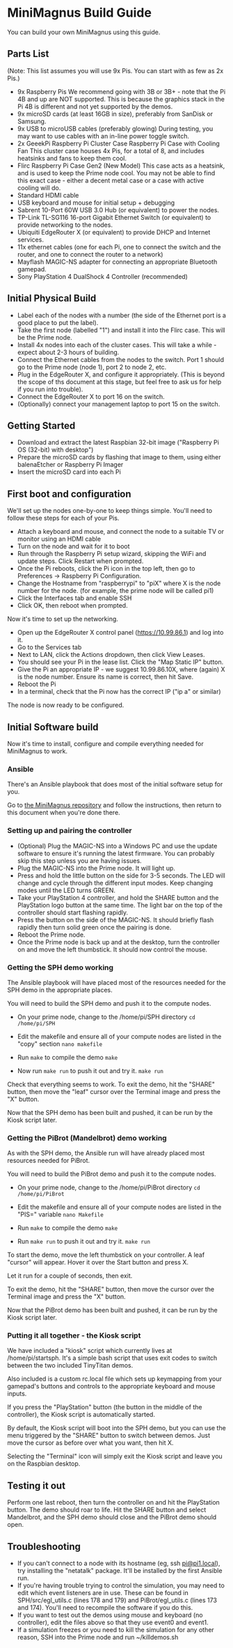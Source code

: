 # MiniMagnus Build Guide
You can build your own MiniMagnus using this guide. 

## Parts List
(Note: This list assumes you will use 9x Pis. You can start with as few as 2x Pis.)
* 9x Raspberry Pis
We recommend going with 3B or 3B+ - note that the Pi 4B and up are NOT supported. This is because the graphics stack in the Pi 4B is different and not yet supported by the demos.
* 9x microSD cards (at least 16GB in size), preferably from SanDisk or Samsung.
* 9x USB to microUSB cables (preferably glowing)
During testing, you may want to use cables with an in-line power toggle switch.
* 2x GeeekPi Raspberry Pi Cluster Case Raspberry Pi Case with Cooling Fan
This cluster case houses 4x Pis, for a total of 8, and includes heatsinks and fans to keep them cool.
* Flirc Raspberry Pi Case Gen2 (New Model)
This case acts as a heatsink, and is used to keep the Prime node cool. You may not be able to find this exact case - either a decent metal case or a case with active cooling will do.
* Standard HDMI cable
* USB keyboard and mouse for initial setup + debugging
* Sabrent 10-Port 60W USB 3.0 Hub (or equivalent) to power the nodes.
* TP-Link TL-SG116 16-port Gigabit Ethernet Switch (or equivalent) to provide networking to the nodes.
* Ubiquiti EdgeRouter X (or equivalent) to provide DHCP and Internet services.
* 11x ethernet cables (one for each Pi, one to connect the switch and the router, and one to connect the router to a network)
* Mayflash MAGIC-NS adapter for connecting an appropriate Bluetooth gamepad.
* Sony PlayStation 4 DualShock 4 Controller (recommended)

## Initial Physical Build
* Label each of the nodes with a number (the side of the Ethernet port is a good place to put the label).
* Take the first node (labelled "1") and install it into the Flirc case. This will be the Prime node.
* Install 4x nodes into each of the cluster cases. This will take a while - expect about 2-3 hours of building.
* Connect the Ethernet cables from the nodes to the switch. Port 1 should go to the Prime node (node 1), port 2 to node 2, etc.
* Plug in the EdgeRouter X, and configure it appropriately. (This is beyond the scope of ths document at this stage, but feel free to ask us for help if you run into trouble).
* Connect the EdgeRouter X to port 16 on the switch.
* (Optionally) connect your management laptop to port 15 on the switch.

## Getting Started
* Download and extract the latest Raspbian 32-bit image ("Raspberry Pi OS (32-bit) with desktop")
* Prepare the microSD cards by flashing that image to them, using either balenaEtcher or Raspberry Pi Imager
* Insert the microSD card into each Pi

## First boot and configuration
We'll set up the nodes one-by-one to keep things simple. You'll need to follow these steps for each of your Pis.

* Attach a keyboard and mouse, and connect the node to a suitable TV or monitor using an HDMI cable
* Turn on the node and wait for it to boot
* Run through the Raspberry Pi setup wizard, skipping the WiFi and update steps. Click Restart when prompted.
* Once the Pi reboots, click the Pi icon in the top left, then go to Preferences -> Raspberry Pi Configuration.
* Change the Hostname from "raspberrypi" to "piX" where X is the node number for the node. (for example, the prime node will be called pi1)
* Click the Interfaces tab and enable SSH
* Click OK, then reboot when prompted.

Now it's time to set up the networking. 

* Open up the EdgeRouter X control panel (https://10.99.86.1) and log into it.
* Go to the Services tab
* Next to LAN, click the Actions dropdown, then click View Leases.
* You should see your Pi in the lease list. Click the "Map Static IP" button.
* Give the Pi an appropriate IP - we suggest 10.99.86.10X, where (again) X is the node number. Ensure its name is correct, then hit Save.
* Reboot the Pi
* In a terminal, check that the Pi now has the correct IP ("ip a" or similar)

The node is now ready to be configured.

## Initial Software build
Now it's time to install, configure and compile everything needed for MiniMagnus to work.

### Ansible
There's an Ansible playbook that does most of the initial software setup for you.

Go to [the MiniMagnus repository](https://github.com/PawseySC/minimagnus) and follow the instructions, then return to this document when you're done there.

### Setting up and pairing the controller
* (Optional) Plug the MAGIC-NS into a Windows PC and use the update software to ensure it's running the latest firmware. You can probably skip this step unless you are having issues.
* Plug the MAGIC-NS into the Prime node. It will light up.
* Press and hold the little button on the side for 3-5 seconds. The LED will change and cycle through the different input modes. Keep changing modes until the LED turns GREEN.
* Take your PlayStation 4 controller, and hold the SHARE button and the PlayStation logo button at the same time. The light bar on the top of the controller should start flashing rapidly.
* Press the button on the side of the MAGIC-NS. It should briefly flash rapidly then turn solid green once the pairing is done.
* Reboot the Prime node.
* Once the Prime node is back up and at the desktop, turn the controller on and move the left thumbstick. It should now control the mouse.

### Getting the SPH demo working
The Ansible playbook will have placed most of the resources needed for the SPH demo in the appropriate places.

You will need to build the SPH demo and push it to the compute nodes.

* On your prime node, change to the /home/pi/SPH directory
`cd /home/pi/SPH`

* Edit the makefile and ensure all of your compute nodes are listed in the "copy" section
`nano makefile`

* Run `make` to compile the demo
`make`

* Now run `make run` to push it out and try it.
`make run`

Check that everything seems to work. To exit the demo, hit the "SHARE" button,
then move the "leaf" cursor over the Terminal image and press the "X" button.

Now that the SPH demo has been built and pushed, it can be run by the Kiosk script later.

### Getting the PiBrot (Mandelbrot) demo working
As with the SPH demo, the Ansible run will have already placed most resources needed for PiBrot.

You will need to build the PiBrot demo and push it to the compute nodes.

* On your prime node, change to the /home/pi/PiBrot directory
`cd /home/pi/PiBrot`

* Edit the makefile and ensure all of your compute nodes are listed in the "PIS=" variable
`nano Makefile`

* Run `make` to compile the demo
`make`

* Run `make run` to push it out and try it.
`make run`

To start the demo, move the left thumbstick on your controller. A leaf "cursor" will appear. Hover it over the Start button and press X.

Let it run for a couple of seconds, then exit.

To exit the demo, hit the "SHARE" button,
then move the cursor over the Terminal image and press the "X" button.

Now that the PiBrot demo has been built and pushed, it can be run by the Kiosk script later.

### Putting it all together - the Kiosk script
We have included a "kiosk" script which currently lives at /home/pi/startsph. It's a simple bash script that uses exit codes to switch between the two included TinyTitan demos.

Also included is a custom rc.local file which sets up keymapping from your gamepad's buttons and controls to the appropriate keyboard and mouse inputs. 

If you press the "PlayStation" button (the button in the middle of the controller), the Kiosk script is automatically started.

By default, the Kiosk script will boot into the SPH demo, but you can use the menu triggered by
the "SHARE" button to switch between demos. Just move the cursor as before over what you want, then hit X.

Selecting the "Terminal" icon will simply exit the Kiosk script and leave you on the Raspbian desktop.

## Testing it out
Perform one last reboot, then turn the controller on and hit the PlayStation button. The demo should roar to life. Hit the SHARE button and select Mandelbrot, and the SPH demo should close and the PiBrot demo should open.

## Troubleshooting
* If you can't connect to a node with its hostname (eg, ssh pi@pi1.local), try installing the "netatalk" package. It'll be installed by the first Ansible run.
* If you're having trouble trying to control the simulation, you may need to edit which event listeners are in use. These can be found in SPH/src/egl_utils.c (lines 178 and 179) and PiBrot/egl_utils.c (lines 173 and 174). You'll need to recompile the software if you do this.
* If you want to test out the demos using mouse and keyboard (no controller), edit the files above so that they use event0 and event1.
* If a simulation freezes or you need to kill the simulation for any other reason, SSH into the Prime node and run ~/killdemos.sh
